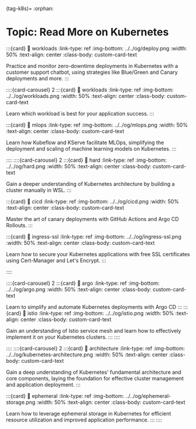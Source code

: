 (tag-k8s)=
:orphan:
# Topic: Read More on Kubernetes

:::{card}
:link: workloads
:link-type: ref
:img-bottom: ../../og/deploy.png
:width: 50%
:text-align: center
:class-body: custom-card-text


Practice and monitor zero-downtime deployments in Kubernetes with a customer support chatbot, using strategies like Blue/Green and Canary deployments and more.
:::


::::{card-carousel} 2
:::{card}
:link: workloads
:link-type: ref
:img-bottom: ../../og/workloads.png
:width: 50%
:text-align: center
:class-body: custom-card-text


Learn which workload is best for your application success.
:::

:::{card}
:link: mlops
:link-type: ref
:img-bottom: ../../og/mlops.png
:width: 50%
:text-align: center
:class-body: custom-card-text


Learn how Kubeflow and KServe facilitate MLOps, simplifying the deployment and scaling of machine learning models on Kubernetes.
:::

::::
::::{card-carousel} 2
:::{card}
:link: hard
:link-type: ref
:img-bottom: ../../og/hard.png
:width: 50%
:text-align: center
:class-body: custom-card-text


Gain a deeper understanding of Kubernetes architecture by building a cluster manually in WSL.
:::

:::{card}
:link: cicd
:link-type: ref
:img-bottom: ../../og/cicd.png
:width: 50%
:text-align: center
:class-body: custom-card-text


Master the art of canary deployments with GitHub Actions and Argo CD Rollouts.
:::

:::{card}
:link: ingress-ssl
:link-type: ref
:img-bottom: ../../og/ingress-ssl.png
:width: 50%
:text-align: center
:class-body: custom-card-text


Learn how to secure your Kubernetes applications with free SSL certificates using Cert-Manager and Let's Encrypt.
:::

::::

::::{card-carousel} 2
:::{card}
:link: argo
:link-type: ref
:img-bottom: ../../og/argo.png
:width: 50%
:text-align: center
:class-body: custom-card-text


Learn to simplify and automate Kubernetes deployments with Argo CD
:::
:::{card}
:link: istio
:link-type: ref
:img-bottom: ../../og/istio.png
:width: 50%
:text-align: center
:class-body: custom-card-text


Gain an understanding of Istio service mesh and learn how to effectively implement it on your Kubernetes clusters.
:::
::::



::::
::::{card-carousel} 2
:::{card}
:link: architecture
:link-type: ref
:img-bottom: ../../og/kubernetes-architecture.png
:width: 50%
:text-align: center
:class-body: custom-card-text


Gain a deep understanding of Kubernetes' fundamental architecture and core components, laying the foundation for effective cluster management and application deployment.
:::

:::{card}
:link: ephemeral
:link-type: ref
:img-bottom: ../../og/ephemeral-storage.png
:width: 50%
:text-align: center
:class-body: custom-card-text


Learn how to leverage ephemeral storage in Kubernetes for efficient resource utilization and improved application performance.
:::
::::
